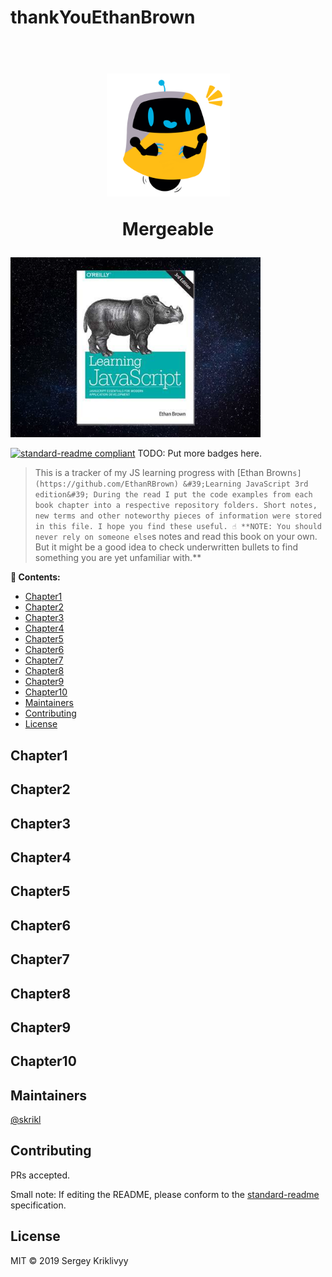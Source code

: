 # thankYouEthanBrown
<h1 align="center">
  <br>
  <img src=".readme/mergeable-flex.png" alt="Mergeable" width="197">
  <br>
  <p>Mergeable</p>
</h1>

<img src="./.readme/banner.png" alt="Book cover" width="400">

[![standard-readme compliant](https://img.shields.io/badge/standard--readme-OK-green.svg?style=flat-square)](https://github.com/RichardLitt/standard-readme)
TODO: Put more badges here.

> This is a tracker of my JS learning progress with [Ethan Brown`s](https://github.com/EthanRBrown) &#39;Learning JavaScript 3rd edition&#39; During the read I put the code examples from each book chapter into a respective repository folders. Short notes, new terms and other noteworthy pieces of information were stored in this file. I hope you find these useful.
> ☝ **NOTE: You should never rely on someone else`s notes and read this book on your own. But it might be a good idea to check underwritten bullets to find something you are yet unfamiliar with.**

**📖 Contents:** 

- [Chapter1](#Chapter1)
- [Chapter2](#Chapter2)
- [Chapter3](#Chapter3)
- [Chapter4](#Chapter4)
- [Chapter5](#Chapter5)
- [Chapter6](#Chapter6)
- [Chapter7](#Chapter7)
- [Chapter8](#Chapter8)
- [Chapter9](#Chapter9)
- [Chapter10](#Chapte10)
- [Maintainers](#maintainers)
- [Contributing](#contributing)
- [License](#license)

## Chapter1

## Chapter2

## Chapter3

## Chapter4

## Chapter5

## Chapter6

## Chapter7

## Chapter8

## Chapter9

## Chapter10

## Maintainers

[@skrikl](https://github.com/skrikl)

## Contributing

PRs accepted.

Small note: If editing the README, please conform to the [standard-readme](https://github.com/RichardLitt/standard-readme) specification.

## License

MIT © 2019 Sergey Kriklivyy
